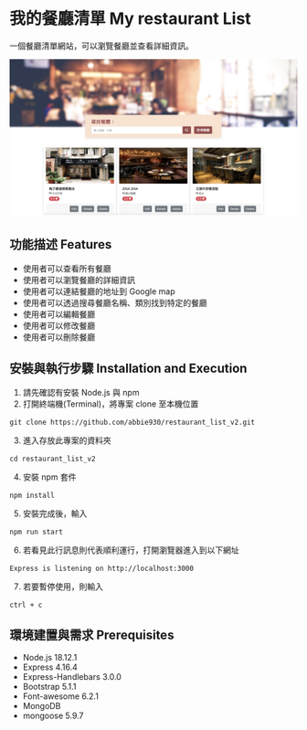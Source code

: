 # 我的餐廳清單 My restaurant List
一個餐廳清單網站，可以瀏覽餐廳並查看詳細資訊。

![cover](./public/image/cover_restaurant_list_v2.png)



## 功能描述 Features

* 使用者可以查看所有餐廳
* 使用者可以瀏覽餐廳的詳細資訊
* 使用者可以連結餐廳的地址到 Google map
* 使用者可以透過搜尋餐廳名稱、類別找到特定的餐廳
* 使用者可以編輯餐廳
* 使用者可以修改餐廳
* 使用者可以刪除餐廳

## 安裝與執行步驟 Installation and Execution
1. 請先確認有安裝 Node.js 與 npm
2. 打開終端機(Terminal)，將專案 clone 至本機位置

```
git clone https://github.com/abbie930/restaurant_list_v2.git
```
3. 進入存放此專案的資料夾

```
cd restaurant_list_v2
```
4. 安裝 npm 套件

```
npm install
```
5. 安裝完成後，輸入

```
npm run start
```
6. 若看見此行訊息則代表順利運行，打開瀏覽器進入到以下網址

```
Express is listening on http://localhost:3000
```
7. 若要暫停使用，則輸入

```
ctrl + c
```


## 環境建置與需求 Prerequisites

* Node.js 18.12.1
* Express 4.16.4
* Express-Handlebars 3.0.0
* Bootstrap 5.1.1
* Font-awesome 6.2.1
* MongoDB
* mongoose 5.9.7

